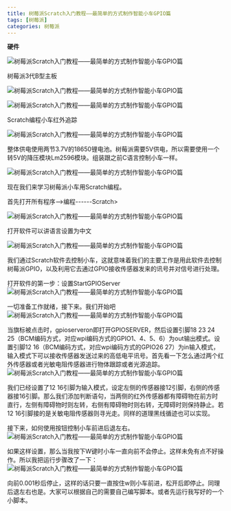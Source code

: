 ```yaml
---
title: 树莓派Scratch入门教程——最简单的方式制作智能小车GPIO篇
tags: [树莓派]
categories: 树莓派
---
```


**硬件**

![树莓派Scratch入门教程——最简单的方式制作智能小车GPIO篇](http://p1.pstatp.com/large/2c24000440d68b8c0046)

树莓派3代B型主板

![树莓派Scratch入门教程——最简单的方式制作智能小车GPIO篇](http://p1.pstatp.com/large/2c2c0003d924c41454ab)

![树莓派Scratch入门教程——最简单的方式制作智能小车GPIO篇](http://p3.pstatp.com/large/2c24000443af944ce3a1)

Scratch编程小车红外追踪

![树莓派Scratch入门教程——最简单的方式制作智能小车GPIO篇](http://p3.pstatp.com/large/2c2700002124288b127b)

整体供电使用两节3.7V的18650锂电池。树莓派需要5V供电，所以需要使用一个转5V的降压模块Lm2596模块。组装跟之前C语言控制小车一样。

![树莓派Scratch入门教程——最简单的方式制作智能小车GPIO篇](http://p9.pstatp.com/large/2c220004d57f41a89cec)

现在我们来学习树莓派小车用Scratch编程。

首先打开所有程序—>编程------Scratch>

![树莓派Scratch入门教程——最简单的方式制作智能小车GPIO篇](http://p3.pstatp.com/large/2ebd000182973680df18)

打开软件可以讲语言设置为中文

![树莓派Scratch入门教程——最简单的方式制作智能小车GPIO篇](http://p1.pstatp.com/large/2ebf0005016dd8a4b40d)

我们通过Scratch软件去控制小车，这就意味着我们的主要工作是用此软件去控制树莓派GPIO，以及利用它去通过GPIO接收传感器发来的讯号并对信号进行处理。

打开软件的第一步：设置StartGPIOServer![树莓派Scratch入门教程——最简单的方式制作智能小车GPIO篇](http://p3.pstatp.com/large/2ebf000501be1d7c456d)

一切准备工作就绪，接下来。我们开始吧![树莓派Scratch入门教程——最简单的方式制作智能小车GPIO篇](http://p3.pstatp.com/large/2ec60000037f3c440143)

当旗标被点击时，gpioserveron即打开GPIOSERVER，然后设置引脚18 23 24 25（BCM编码方式，对应wpi编码方式的GPIO1、4、5、6）为out输出模式。设置引脚12 16（BCM编码方式，对应wpi编码方式的GPIO26 27）为in输入模式，输入模式下可以接收传感器发送过来的高低电平讯号。首先看一下怎么通过两个红外传感器或者光敏电阻传感器进行物体跟踪或者光源追踪。![树莓派Scratch入门教程——最简单的方式制作智能小车GPIO篇](http://p1.pstatp.com/large/2ec20004c66afe0a3722)

我们已经设置了12 16引脚为输入模式，设定左侧的传感器接12引脚，右侧的传感器接16引脚。那么我们添加判断语句，当两侧的红外传感器都有障碍物在前方时直行，左侧有障碍物时则左转，右侧有障碍物时则右转，无障碍时则保持静止。若12 16引脚接的是关敏电阻传感器则寻光走。同样的道理黑线循迹也可以实现。

接下来，如何使用按钮控制小车前进后退左右。![树莓派Scratch入门教程——最简单的方式制作智能小车GPIO篇](http://p3.pstatp.com/large/2ec6000004c1fc7b6762)

如果这样设置，那么当我按下W键时小车一直向前不会停止。这样未免有点不好操作。所以我把运行步骤改了一下：![树莓派Scratch入门教程——最简单的方式制作智能小车GPIO篇](http://p1.pstatp.com/large/2ec5000227c7c9b4f5bd)

向前0.001秒后停止，这样的话只要一直按住w则小车前进，松开后即停止。同理后退左右也是。大家可以根据自己的需要自己编写脚本。或者先运行我写好的一个小脚本。